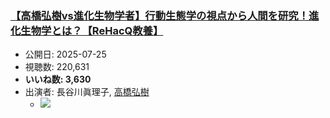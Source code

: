 ### [【高橋弘樹vs進化生物学者】行動生態学の視点から人間を研究！進化生物学とは？【ReHacQ教養】](https://www.youtube.com/watch?v=tiEGp1cAHoM)
-   公開日: 2025-07-25
-   視聴数: 220,631
-   **いいね数: 3,630**
-   出演者: 長谷川眞理子, [高橋弘樹](/rehacq_fan/people/高橋弘樹 "wikilink")
    - [![](https://img.youtube.com/vi/tiEGp1cAHoM/hqdefault.jpg)](https://www.youtube.com/watch?v=tiEGp1cAHoM)
